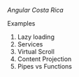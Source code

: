 *Angular Costa Rica*

Examples

1. Lazy loading
2. Services
3. Virtual Scroll
4. Content Projection
5. Pipes vs Functions
